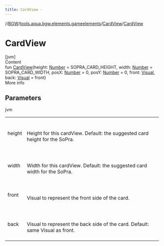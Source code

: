 ```yaml
---
title: CardView -
---
```

//[BGW](../../../index.md)/[tools.aqua.bgw.elements.gameelements](../index.md)/[CardView](index.md)/[CardView](-card-view.md)



# CardView  
[jvm]  
Content  
fun [CardView](-card-view.md)(height: [Number](https://kotlinlang.org/api/latest/jvm/stdlib/kotlin/-number/index.html) = SOPRA_CARD_HEIGHT, width: [Number](https://kotlinlang.org/api/latest/jvm/stdlib/kotlin/-number/index.html) = SOPRA_CARD_WIDTH, posX: [Number](https://kotlinlang.org/api/latest/jvm/stdlib/kotlin/-number/index.html) = 0, posY: [Number](https://kotlinlang.org/api/latest/jvm/stdlib/kotlin/-number/index.html) = 0, front: [Visual](../../tools.aqua.bgw.visual/-visual/index.md), back: [Visual](../../tools.aqua.bgw.visual/-visual/index.md) = front)  
More info  


## Parameters  
  
jvm  
  
| | |
|---|---|
| <a name="tools.aqua.bgw.elements.gameelements/CardView/CardView/#kotlin.Number#kotlin.Number#kotlin.Number#kotlin.Number#tools.aqua.bgw.visual.Visual#tools.aqua.bgw.visual.Visual/PointingToDeclaration/"></a>height| <a name="tools.aqua.bgw.elements.gameelements/CardView/CardView/#kotlin.Number#kotlin.Number#kotlin.Number#kotlin.Number#tools.aqua.bgw.visual.Visual#tools.aqua.bgw.visual.Visual/PointingToDeclaration/"></a><br><br>Height for this cardView. Default: the suggested card height for the SoPra.<br><br>|
| <a name="tools.aqua.bgw.elements.gameelements/CardView/CardView/#kotlin.Number#kotlin.Number#kotlin.Number#kotlin.Number#tools.aqua.bgw.visual.Visual#tools.aqua.bgw.visual.Visual/PointingToDeclaration/"></a>width| <a name="tools.aqua.bgw.elements.gameelements/CardView/CardView/#kotlin.Number#kotlin.Number#kotlin.Number#kotlin.Number#tools.aqua.bgw.visual.Visual#tools.aqua.bgw.visual.Visual/PointingToDeclaration/"></a><br><br>Width for this cardView. Default: the suggested card width for the SoPra.<br><br>|
| <a name="tools.aqua.bgw.elements.gameelements/CardView/CardView/#kotlin.Number#kotlin.Number#kotlin.Number#kotlin.Number#tools.aqua.bgw.visual.Visual#tools.aqua.bgw.visual.Visual/PointingToDeclaration/"></a>front| <a name="tools.aqua.bgw.elements.gameelements/CardView/CardView/#kotlin.Number#kotlin.Number#kotlin.Number#kotlin.Number#tools.aqua.bgw.visual.Visual#tools.aqua.bgw.visual.Visual/PointingToDeclaration/"></a><br><br>Visual to represent the front side of the card.<br><br>|
| <a name="tools.aqua.bgw.elements.gameelements/CardView/CardView/#kotlin.Number#kotlin.Number#kotlin.Number#kotlin.Number#tools.aqua.bgw.visual.Visual#tools.aqua.bgw.visual.Visual/PointingToDeclaration/"></a>back| <a name="tools.aqua.bgw.elements.gameelements/CardView/CardView/#kotlin.Number#kotlin.Number#kotlin.Number#kotlin.Number#tools.aqua.bgw.visual.Visual#tools.aqua.bgw.visual.Visual/PointingToDeclaration/"></a><br><br>Visual to represent the back side of the card. Default: same Visual as front.<br><br>|
  
  



